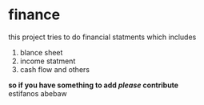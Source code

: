 # finance
this project tries to do financial statments
which includes
<ol>
  <li>
blance sheet</;i><li>
income statment</li><li>
cash flow and others </li>
</ol>
<b>so if you have something to add <em><i>please</i></em> contribute</b></br></hr>
estifanos abebaw
